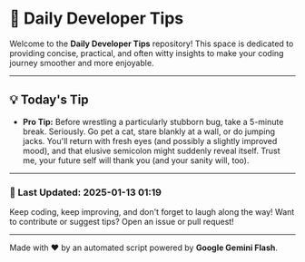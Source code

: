 
# 🌟 Daily Developer Tips

Welcome to the **Daily Developer Tips** repository! This space is dedicated to providing concise, practical, and often witty insights to make your coding journey smoother and more enjoyable.

---

## 💡 Today's Tip

- **Pro Tip:**  Before wrestling a particularly stubborn bug, take a 5-minute break.  Seriously.  Go pet a cat, stare blankly at a wall, or do jumping jacks.  You'll return with fresh eyes (and possibly a slightly improved mood), and that elusive semicolon might suddenly reveal itself.  Trust me, your future self will thank you (and your sanity will, too).

---

### 📅 Last Updated: 2025-01-13 01:19

Keep coding, keep improving, and don't forget to laugh along the way! Want to contribute or suggest tips? Open an issue or pull request!

---

Made with ❤️ by an automated script powered by **Google Gemini Flash**.
